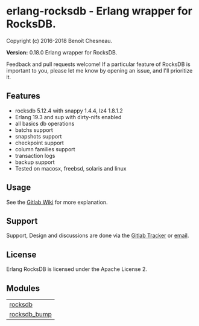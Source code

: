 

# erlang-rocksdb - Erlang wrapper for RocksDB. #

Copyright (c) 2016-2018 Benoît Chesneau.

__Version:__ 0.18.0 Erlang wrapper for RocksDB.

Feedback and pull requests welcome! If a particular feature of RocksDB is important to you, please let me know by opening an issue, and I'll prioritize it.

## Features

- rocksdb 5.12.4 with snappy 1.4.4, lz4 1.8.1.2
- Erlang 19.3 and sup with dirty-nifs enabled
- all basics db operations
- batchs support
- snapshots support
- checkpoint support
- column families support
- transaction logs
- backup support
- Tested on macosx, freebsd, solaris and linux

## Usage

See the [Gitlab Wiki](https://gitlab.com/barrel-db/erlang-rocksdb/wikis/home) for more explanation.

## Support

Support, Design and discussions are done via the [Gitlab Tracker](https://gitlab.com/barrel-db/erlang-rocksdb/issues) or [email](mailto:incoming+barrel-db/erlang-rocksdb@gitlab.com).

## License

Erlang RocksDB is licensed under the Apache License 2.


## Modules ##


<table width="100%" border="0" summary="list of modules">
<tr><td><a href="http://gitlab.com/barrel-db/erlang-rocksdb/blob/rocksdb-5.12.4/doc/rocksdb.md" class="module">rocksdb</a></td></tr>
<tr><td><a href="http://gitlab.com/barrel-db/erlang-rocksdb/blob/rocksdb-5.12.4/doc/rocksdb_bump.md" class="module">rocksdb_bump</a></td></tr></table>

